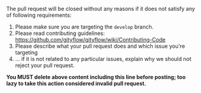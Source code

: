 The pull request will be closed without any reasons if it does not satisfy any of following requirements:

1. Please make sure you are targeting the `develop` branch.
2. Please read contributing guidelines:
https://github.com/gityflow/gityflow/wiki/Contributing-Code
3. Please describe what your pull request does and which issue you're targeting
4. ... if it is not related to any particular issues, explain why we should not reject your pull request.

**You MUST delete above content including this line before posting; too lazy to take this action considered invalid pull request.**
